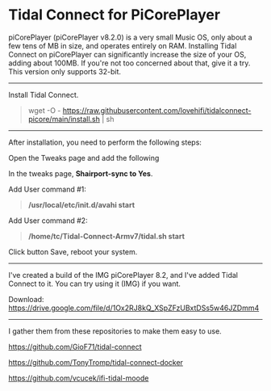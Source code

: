 # Tidal Connect for PiCorePlayer
>

piCorePlayer (piCorePlayer v8.2.0) is a very small Music OS, only about a few tens of MB in size, and operates entirely on RAM.
Installing Tidal Connect on piCorePlayer can significantly increase the size of your OS, adding about 100MB. If you're not too concerned about that, give it a try. This version only supports 32-bit.
>
>
------------
Install Tidal Connect.
> 
> wget -O - https://raw.githubusercontent.com/lovehifi/tidalconnect-picore/main/install.sh | sh
>
----------------
After installation, you need to perform the following steps:

Open the Tweaks page and add the following
>
In the tweaks page, **Shairport-sync to Yes**.
>
Add User command #1:
> **/usr/local/etc/init.d/avahi start**

Add User command #2:
>  **/home/tc/Tidal-Connect-Armv7/tidal.sh start**
>
Click button Save, reboot your system.
>
----------------------------
I've created a build of the IMG piCorePlayer 8.2, and I've added Tidal Connect to it. You can try  using it (IMG) if you want.
>
Download: https://drive.google.com/file/d/1Ox2RJ8kQ_XSpZFzUBxtDSs5w46JZDmm4
>
------------------------------
I gather them from these repositories to make them easy to use.
>
https://github.com/GioF71/tidal-connect
>
​https://github.com/TonyTromp/tidal-connect-docker
>
​https://github.com/vcucek/ifi-tidal-moode
